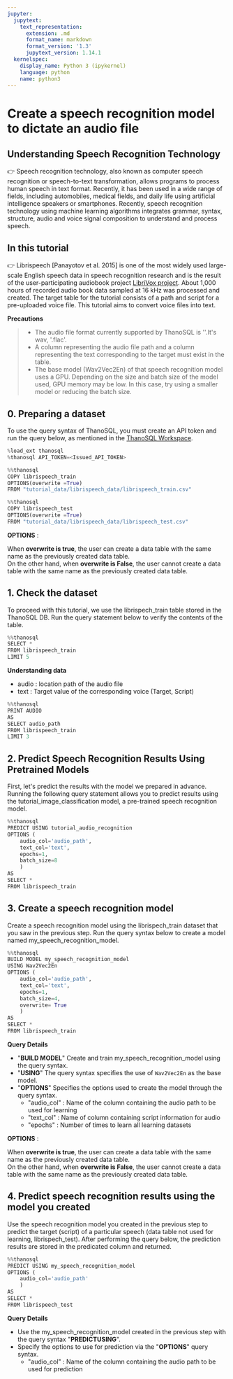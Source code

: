 ```yaml
---
jupyter:
  jupytext:
    text_representation:
      extension: .md
      format_name: markdown
      format_version: '1.3'
      jupytext_version: 1.14.1
  kernelspec:
    display_name: Python 3 (ipykernel)
    language: python
    name: python3
---
```


<!-- #region -->
# __Create a speech recognition model to dictate an audio file__

**Understanding Speech Recognition Technology**
--- 
👉 Speech recognition technology, also known as computer speech recognition or speech-to-text transformation, allows programs to process human speech in text format. Recently, it has been used in a wide range of fields, including automobiles, medical fields, and daily life using artificial intelligence speakers or smartphones. Recently, speech recognition technology using machine learning algorithms integrates grammar, syntax, structure, audio and voice signal composition to understand and process speech.


**In this tutorial**
--- 
👉 Librispeech [Panayotov et al. 2015] is one of the most widely used large-scale English speech data in speech recognition research and is the result of the user-participating audiobook project [LibriVox project](https://librivox.org/). About 1,000 hours of recorded audio book data sampled at 16 kHz was processed and created. The target table for the tutorial consists of a path and script for a pre-uploaded voice file. This tutorial aims to convert voice files into text.

__Precautions__    
> - The audio file format currently supported by ThanoSQL is ''.It's wav, '.flac'.
> - A column representing the audio file path and a column representing the text corresponding to the target must exist in the table.
> - The base model (Wav2Vec2En) of that speech recognition model uses a GPU. Depending on the size and batch size of the model used, GPU memory may be low. In this case, try using a smaller model or reducing the batch size.
<!-- #endregion -->

## __0. Preparing a dataset__


To use the query syntax of ThanoSQL, you must create an API token and run the query below, as mentioned in the [ThanoSQL Workspace](https://docs.thanosql.ai/quick_start/how_to_use_ThanoSQL/#5-thanosql).

```python
%load_ext thanosql
%thanosql API_TOKEN=<Issued_API_TOKEN>
```

```python
%%thanosql
COPY librispeech_train 
OPTIONS(overwrite =True)
FROM "tutorial_data/librispeech_data/librispeech_train.csv"
```

```python
%%thanosql
COPY librispeech_test 
OPTIONS(overwrite =True)
FROM "tutorial_data/librispeech_data/librispeech_test.csv"
```

__OPTIONS__ : 

When __overwrite is true__, the user can create a data table with the same name as the previously created data table.  
On the other hand, when __overwrite is False__, the user cannot create a data table with the same name as the previously created data table.


## __1. Check the dataset__


To proceed with this tutorial, we use the librispech_train table stored in the ThanoSQL DB. Run the query statement below to verify the contents of the table.

```python
%%thanosql
SELECT *
FROM librispeech_train
LIMIT 5
```

__Understanding data__ 
- audio : location path of the audio file
- text : Target value of the corresponding voice (Target, Script)

```python
%%thanosql
PRINT AUDIO 
AS
SELECT audio_path
FROM librispeech_train
LIMIT 3
```

## __2. Predict Speech Recognition Results Using Pretrained Models__


First, let's predict the results with the model we prepared in advance. Running the following query statement allows you to predict results using the tutorial_image_classification model, a pre-trained speech recognition model.

```python
%%thanosql
PREDICT USING tutorial_audio_recognition
OPTIONS (
    audio_col='audio_path',
    text_col='text', 
    epochs=1, 
    batch_size=8
    )
AS 
SELECT * 
FROM librispeech_train
```

<!-- #region tags=[] -->
## __3. Create a speech recognition model__
<!-- #endregion -->

Create a speech recognition model using the librispech_train dataset that you saw in the previous step. Run the query syntax below to create a model named my_speech_recognition_model.

```python
%%thanosql
BUILD MODEL my_speech_recognition_model
USING Wav2Vec2En
OPTIONS (
    audio_col='audio_path',  
    text_col='text',  
    epochs=1,  
    batch_size=4,
    overwrite= True  
    )
AS
SELECT *
FROM librispeech_train
```

__Query Details__ 
- "__BUILD MODEL__" Create and train my_speech_recognition_model using the query syntax.
- "__USING__" The query syntax specifies the use of `Wav2Vec2En` as the base model.
- "__OPTIONS__" Specifies the options used to create the model through the query syntax.
    - "audio_col" : Name of the column containing the audio path to be used for learning
    - "text_col" :  Name of column containing script information for audio
    - "epochs" : Number of times to learn all learning datasets


__OPTIONS__ : 

When __overwrite is true__, the user can create a data table with the same name as the previously created data table.  
On the other hand, when __overwrite is False__, the user cannot create a data table with the same name as the previously created data table.


## __4. Predict speech recognition results using the model you created__


Use the speech recognition model you created in the previous step to predict the target (script) of a particular speech (data table not used for learning, librispech_test). After performing the query below, the prediction results are stored in the predicated column and returned.

```python
%%thanosql
PREDICT USING my_speech_recognition_model
OPTIONS (
    audio_col='audio_path'
    )
AS
SELECT *
FROM librispeech_test
```

__Query Details__
- Use the my_speech_recognition_model created in the previous step with the query syntax "__PREDICTUSING__".
- Specify the options to use for prediction via the "__OPTIONS__" query syntax.
    - "audio_col" : Name of the column containing the audio path to be used for prediction

